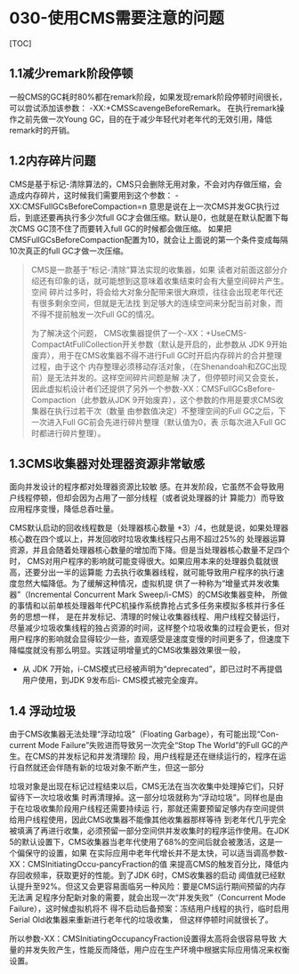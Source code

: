# 030-使用CMS需要注意的问题

[TOC]

## 1.1减少remark阶段停顿

一般CMS的GC耗时80%都在remark阶段，如果发现remark阶段停顿时间很长，可以尝试添加该参数：
 -XX:+CMSScavengeBeforeRemark。
 在执行remark操作之前先做一次Young GC，目的在于减少年轻代对老年代的无效引用，降低remark时的开销。



## 1.2内存碎片问题

CMS是基于标记-清除算法的，CMS只会删除无用对象，不会对内存做压缩，会造成内存碎片，这时候我们需要用到这个参数：
 -XX:CMSFullGCsBeforeCompaction=n
 意思是说在上一次CMS并发GC执行过后，到底还要再执行多少次full GC才会做压缩。默认是0，也就是在默认配置下每次CMS GC顶不住了而要转入full GC的时候都会做压缩。 如果把CMSFullGCsBeforeCompaction配置为10，就会让上面说的第一个条件变成每隔10次真正的full GC才做一次压缩。

> CMS是一款基于“标记-清除”算法实现的收集器，如果 读者对前面这部分介绍还有印象的话，就可能想到这意味着收集结束时会有大量空间碎片产生。空间 碎片过多时，将会给大对象分配带来很大麻烦，往往会出现老年代还有很多剩余空间，但就是无法找 到足够大的连续空间来分配当前对象，而不得不提前触发一次Full GC的情况。
>
> 为了解决这个问题， CMS收集器提供了一个-XX：+UseCMS-CompactAtFullCollection开关参数（默认是开启的，此参数从 JDK 9开始废弃），用于在CMS收集器不得不进行Full GC时开启内存碎片的合并整理过程，由于这个 内存整理必须移动存活对象，（在Shenandoah和ZGC出现前）是无法并发的。这样空间碎片问题是解 决了，但停顿时间又会变长，因此虚拟机设计者们还提供了另外一个参数-XX：CMSFullGCsBefore- Compaction（此参数从JDK 9开始废弃），这个参数的作用是要求CMS收集器在执行过若干次（数量 由参数值决定）不整理空间的Full GC之后，下一次进入Full GC前会先进行碎片整理（默认值为0，表 示每次进入Full GC时都进行碎片整理）。

## 1.3CMS收集器对处理器资源非常敏感

面向并发设计的程序都对处理器资源比较敏 感。在并发阶段，它虽然不会导致用户线程停顿，但却会因为占用了一部分线程（或者说处理器的计 算能力）而导致应用程序变慢，降低总吞吐量。

CMS默认启动的回收线程数是（处理器核心数量 +3）/4，也就是说，如果处理器核心数在四个或以上，并发回收时垃圾收集线程只占用不超过25%的 处理器运算资源，并且会随着处理器核心数量的增加而下降。但是当处理器核心数量不足四个时， CMS对用户程序的影响就可能变得很大。如果应用本来的处理器负载就很高，还要分出一半的运算能 力去执行收集器线程，就可能导致用户程序的执行速度忽然大幅降低。为了缓解这种情况，虚拟机提 供了一种称为“增量式并发收集器”（Incremental Concurrent Mark Sweep/i-CMS）的CMS收集器变种， 所做的事情和以前单核处理器年代PC机操作系统靠抢占式多任务来模拟多核并行多任务的思想一样， 是在并发标记、清理的时候让收集器线程、用户线程交替运行，尽量减少垃圾收集线程的独占资源的时间，这样整个垃圾收集的过程会更长，但对用户程序的影响就会显得较少一些，直观感受是速度变慢的时间更多了，但速度下降幅度就没有那么明显。实践证明增量式的CMS收集器效果很一般，

- 从 JDK 7开始，i-CMS模式已经被声明为“deprecated”，即已过时不再提倡用户使用，到JDK 9发布后i- CMS模式被完全废弃。 

## 1.4 浮动垃圾

由于CMS收集器无法处理“浮动垃圾”（Floating Garbage），有可能出现“Con-current Mode Failure”失败进而导致另一次完全“Stop The World”的Full GC的产生。在CMS的并发标记和并发清理阶 段，用户线程是还在继续运行的，程序在运行自然就还会伴随有新的垃圾对象不断产生，但这一部分 

垃圾对象是出现在标记过程结束以后，CMS无法在当次收集中处理掉它们，只好留待下一次垃圾收集 时再清理掉。这一部分垃圾就称为“浮动垃圾”。同样也是由于在垃圾收集阶段用户线程还需要持续运 行，那就还需要预留足够内存空间提供给用户线程使用，因此CMS收集器不能像其他收集器那样等待 到老年代几乎完全被填满了再进行收集，必须预留一部分空间供并发收集时的程序运作使用。在JDK 5的默认设置下，CMS收集器当老年代使用了68%的空间后就会被激活，这是一个偏保守的设置，如果 在实际应用中老年代增长并不是太快，可以适当调高参数-XX：CMSInitiatingOccu-pancyFraction的值 来提高CMS的触发百分比，降低内存回收频率，获取更好的性能。到了JDK 6时，CMS收集器的启动 阈值就已经默认提升至92%。但这又会更容易面临另一种风险：要是CMS运行期间预留的内存无法满 足程序分配新对象的需要，就会出现一次“并发失败”（Concurrent Mode Failure），这时候虚拟机将不 得不启动后备预案：冻结用户线程的执行，临时启用Serial Old收集器来重新进行老年代的垃圾收集， 但这样停顿时间就很长了。

所以参数-XX：CMSInitiatingOccupancyFraction设置得太高将会很容易导致 大量的并发失败产生，性能反而降低，用户应在生产环境中根据实际应用情况来权衡设置。 

## 

